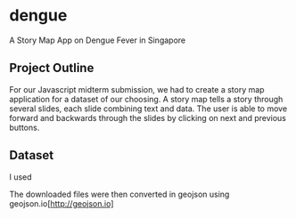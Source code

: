 # dengue
A Story Map App on Dengue Fever in Singapore

## Project Outline

For our Javascript midterm submission, we had to create a story map application for a dataset of our choosing. A story map tells a story through several slides, each slide combining text and data. The user is able to move forward and backwards through the slides by clicking on next and previous buttons.


## Dataset
I used 

The downloaded files were then converted in geojson using geojson.io[http://geojson.io]
